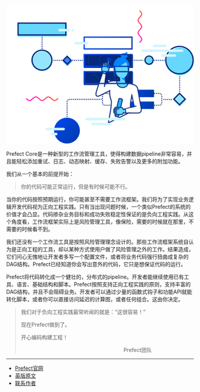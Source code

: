 ![Prefect Core](prefect-core.svg)

Prefect Core是一种新型的工作流管理工具，使得构建数据pipeline非常容易，并且能轻松添加重试、日志、动态映射、缓存、失败告警以及更多的附加功能。

我们从一个基本的前提开始：

> 
> 你的代码可能正常运行，但是有时候可能不行。
> 

当你的代码按照预期运行，你可能甚至不需要工作流框架。我们将为了实现业务逻辑开发代码视为正向工程实践。只有当出现问题时候，一个类似Prefect的系统的价值才会凸显。代码掺杂业务目标和成功失败稳定性保证的是负向工程实践。从这个角度看，工作流框架实际上是风险管理工具，像保险，需要的时候就在那里，不需要的时候看不到。

我们还没有一个工作流工具是按照风险管理理念设计的。那些工作流框架系统自认为是正向工程的工具，却以某种方式使用户做了风险管理之外的工作。结果造成，它们问心无愧地让开发者多写一个配置文件，或者将业务代码强行扭曲成复杂的DAG结构。Prefect已经知道你会写出意外的代码，它只是想保证代码的运行。

Prefect将代码转化成一个健壮的，分布式的pipeline。开发者能继续使用已有工具、语言、基础结构和脚本。Prefect按照支持正向工程实践的原则，支持丰富的DAG结构，并且不会阻碍业务。开发者可以通过少量的函数式钩子和功能API就能转化脚本，或者你可以直接访问延迟的计算图，或者任何组合。这由你决定。

> 
> 我们对于负向工程实践最常听闻的就是：“这很容易！”
> 
> 现在Prefect做到了。
> 
> 开心编码构建工程！
> 
> &nbsp;&nbsp;&nbsp;&nbsp;&nbsp;&nbsp;&nbsp;&nbsp;&nbsp;&nbsp;&nbsp;&nbsp;&nbsp;&nbsp;&nbsp;&nbsp;&nbsp;&nbsp;&nbsp;&nbsp;&nbsp;&nbsp;&nbsp;&nbsp;&nbsp;&nbsp;&nbsp;&nbsp;&nbsp;&nbsp;&nbsp;&nbsp;&nbsp;&nbsp;&nbsp;&nbsp;&nbsp;&nbsp;&nbsp;&nbsp;&nbsp;&nbsp;&nbsp;&nbsp;&nbsp;&nbsp;&nbsp;&nbsp;&nbsp;&nbsp;&nbsp;&nbsp;&nbsp;&nbsp;&nbsp;&nbsp;&nbsp;&nbsp;&nbsp;&nbsp;&nbsp;&nbsp;&nbsp;&nbsp;&nbsp;&nbsp;&nbsp;&nbsp;&nbsp;&nbsp;Prefect团队
> 

***

- [Prefect官网](https://www.prefect.io/)
- [英版原文](https://docs.prefect.io/core/)
- [联系作者](https://github.com/listen-lavender)
